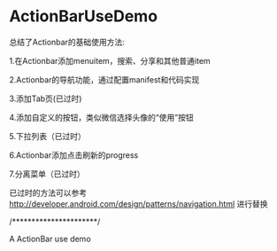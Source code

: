 ActionBarUseDemo
================

总结了Actionbar的基础使用方法:

1.在Actionbar添加menuitem，搜索、分享和其他普通item

2.Actionbar的导航功能，通过配置manifest和代码实现

3.添加Tab页(已过时)

4.添加自定义的按钮，类似微信选择头像的“使用”按钮

5.下拉列表（已过时）

6.Actionbar添加点击刷新的progress

7.分离菜单（已过时）

已过时的方法可以参考 http://developer.android.com/design/patterns/navigation.html 进行替换

/**********************/

A ActionBar use demo
